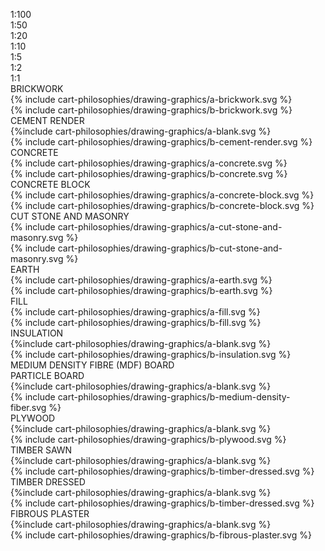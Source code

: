 <div class="cart-philosophies-grid-wrapper">
<div class="cart-philosophies-grid-graphics-one-of-three"> <svg width="100%"></svg> </div>
<div class="cart-philosophies-grid-graphics-two-of-three"><span class="highlight-red">1:100<br>1:50</span></div>
<div class="cart-philosophies-grid-graphics-three-of-three"><span class="highlight-red">1:20<br>1:10<br>1:5<br>1:2<br>1:1</span></div>
</div>

<div class="cart-philosophies-grid-wrapper">
<span class="cart-philosophies-grid-graphics-one-of-three">BRICKWORK</span>
<div class="cart-philosophies-grid-graphics-two-of-three">{% include cart-philosophies/drawing-graphics/a-brickwork.svg %}</div>
<div class="cart-philosophies-grid-graphics-three-of-three">{% include cart-philosophies/drawing-graphics/b-brickwork.svg %}</div>
</div>

<div class="cart-philosophies-grid-wrapper">
<span class="cart-philosophies-grid-graphics-one-of-three">CEMENT RENDER</span>
<div class="cart-philosophies-grid-graphics-two-of-three">{%include cart-philosophies/drawing-graphics/a-blank.svg %}</div>
<div class="cart-philosophies-grid-graphics-three-of-three">{% include cart-philosophies/drawing-graphics/b-cement-render.svg %}</div>
</div>

<div class="cart-philosophies-grid-wrapper">
<span class="cart-philosophies-grid-graphics-one-of-three">CONCRETE</span>
<div class="cart-philosophies-grid-graphics-two-of-three">{% include cart-philosophies/drawing-graphics/a-concrete.svg %}</div>
<div class="cart-philosophies-grid-graphics-three-of-three">{% include cart-philosophies/drawing-graphics/b-concrete.svg %}</div>
</div>

<div class="cart-philosophies-grid-wrapper">
<span class="cart-philosophies-grid-graphics-one-of-three">CONCRETE BLOCK</span>
<div class="cart-philosophies-grid-graphics-two-of-three">{% include cart-philosophies/drawing-graphics/a-concrete-block.svg %}</div>
<div class="cart-philosophies-grid-graphics-three-of-three">{% include cart-philosophies/drawing-graphics/b-concrete-block.svg %}</div>
</div>

<div class="cart-philosophies-grid-wrapper">
<span class="cart-philosophies-grid-graphics-one-of-three">CUT STONE AND MASONRY</span>
<div class="cart-philosophies-grid-graphics-two-of-three">{% include cart-philosophies/drawing-graphics/a-cut-stone-and-masonry.svg %}</div>
<div class="cart-philosophies-grid-graphics-three-of-three">{% include cart-philosophies/drawing-graphics/b-cut-stone-and-masonry.svg %}</div>
</div>

<div class="cart-philosophies-grid-wrapper">
<span class="cart-philosophies-grid-graphics-one-of-three">EARTH</span>
<div class="cart-philosophies-grid-graphics-two-of-three">{% include cart-philosophies/drawing-graphics/a-earth.svg %}</div>
<div class="cart-philosophies-grid-graphics-three-of-three">{% include cart-philosophies/drawing-graphics/b-earth.svg %}</div>
</div>

<div class="cart-philosophies-grid-wrapper">
<span class="cart-philosophies-grid-graphics-one-of-three">FILL</span>
<div class="cart-philosophies-grid-graphics-two-of-three">{% include cart-philosophies/drawing-graphics/a-fill.svg %}</div>
<div class="cart-philosophies-grid-graphics-three-of-three">{% include cart-philosophies/drawing-graphics/b-fill.svg %}</div>
</div>

<div class="cart-philosophies-grid-wrapper">
<span class="cart-philosophies-grid-graphics-one-of-three">INSULATION</span>
<div class="cart-philosophies-grid-graphics-two-of-three">{%include cart-philosophies/drawing-graphics/a-blank.svg %}</div>
<div class="cart-philosophies-grid-graphics-three-of-three">{% include cart-philosophies/drawing-graphics/b-insulation.svg %}</div>
</div>

<div class="cart-philosophies-grid-wrapper">
<span class="cart-philosophies-grid-graphics-one-of-three">MEDIUM DENSITY FIBRE (MDF) BOARD<br>PARTICLE BOARD</span>
<div class="cart-philosophies-grid-graphics-two-of-three">{%include cart-philosophies/drawing-graphics/a-blank.svg %}</div>
<div class="cart-philosophies-grid-graphics-three-of-three">{% include cart-philosophies/drawing-graphics/b-medium-density-fiber.svg %}</div>
</div>

<div class="cart-philosophies-grid-wrapper">
<span class="cart-philosophies-grid-graphics-one-of-three">PLYWOOD</span>
<div class="cart-philosophies-grid-graphics-two-of-three">{%include cart-philosophies/drawing-graphics/a-blank.svg %}</div>
<div class="cart-philosophies-grid-graphics-three-of-three">{% include cart-philosophies/drawing-graphics/b-plywood.svg %}</div>
</div>

<div class="cart-philosophies-grid-wrapper">
<span class="cart-philosophies-grid-graphics-one-of-three">TIMBER SAWN</span>
<div class="cart-philosophies-grid-graphics-two-of-three">{%include cart-philosophies/drawing-graphics/a-blank.svg %}</div>
<div class="cart-philosophies-grid-graphics-three-of-three">{% include cart-philosophies/drawing-graphics/b-timber-dressed.svg %}</div>
</div>

<div class="cart-philosophies-grid-wrapper">
<span class="cart-philosophies-grid-graphics-one-of-three">TIMBER DRESSED</span>
<div class="cart-philosophies-grid-graphics-two-of-three">{%include cart-philosophies/drawing-graphics/a-blank.svg %}</div>
<div class="cart-philosophies-grid-graphics-three-of-three">{% include cart-philosophies/drawing-graphics/b-timber-dressed.svg %}</div>
</div>

<div class="cart-philosophies-grid-wrapper">
<span class="cart-philosophies-grid-graphics-one-of-three">FIBROUS PLASTER</span>
<div class="cart-philosophies-grid-graphics-two-of-three">{%include cart-philosophies/drawing-graphics/a-blank.svg %}</div>
<div class="cart-philosophies-grid-graphics-three-of-three">{% include cart-philosophies/drawing-graphics/b-fibrous-plaster.svg %}</div>
</div>